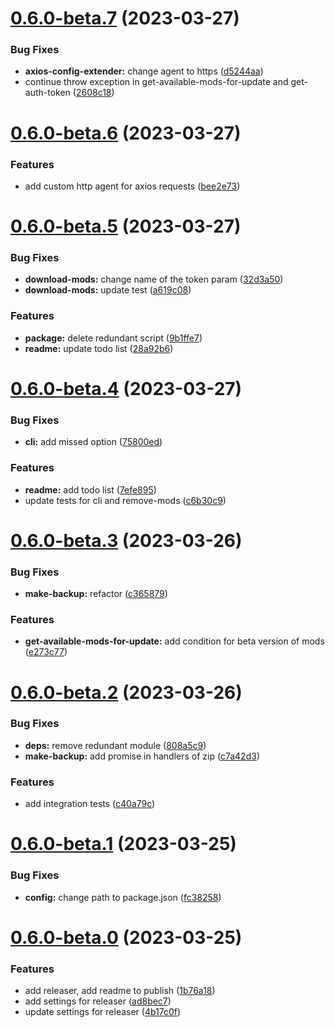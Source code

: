 

# [0.6.0-beta.7](https://github.com/Makvagabo/updatorio/compare/v0.6.0-beta.6...v0.6.0-beta.7) (2023-03-27)


### Bug Fixes

* **axios-config-extender:** change agent to https ([d5244aa](https://github.com/Makvagabo/updatorio/commit/d5244aa5f086932202128bfb98eed1ee69361c54))
* continue throw exception in get-available-mods-for-update and get-auth-token ([2608c18](https://github.com/Makvagabo/updatorio/commit/2608c18bf06f6db8e430b33d43505b92853e5bc0))

# [0.6.0-beta.6](https://github.com/Makvagabo/updatorio/compare/v0.6.0-beta.5...v0.6.0-beta.6) (2023-03-27)


### Features

* add custom http agent for axios requests ([bee2e73](https://github.com/Makvagabo/updatorio/commit/bee2e7394bec48b112f26a1d087032a384547109))

# [0.6.0-beta.5](https://github.com/Makvagabo/updatorio/compare/v0.6.0-beta.4...v0.6.0-beta.5) (2023-03-27)


### Bug Fixes

* **download-mods:** change name of the token param ([32d3a50](https://github.com/Makvagabo/updatorio/commit/32d3a504c257b51fb5401c4c17d9be9f51d952f0))
* **download-mods:** update test ([a619c08](https://github.com/Makvagabo/updatorio/commit/a619c0895655dd0c2835835359109eddb1bc9d0c))


### Features

* **package:** delete redundant script ([9b1ffe7](https://github.com/Makvagabo/updatorio/commit/9b1ffe791f428363d2a76eba81a55d1a9f8be838))
* **readme:** update todo list ([28a92b6](https://github.com/Makvagabo/updatorio/commit/28a92b6b1c6354e303019403b1d6b75902952dd9))

# [0.6.0-beta.4](https://github.com/Makvagabo/updatorio/compare/v0.6.0-beta.3...v0.6.0-beta.4) (2023-03-27)


### Bug Fixes

* **cli:** add missed option ([75800ed](https://github.com/Makvagabo/updatorio/commit/75800ed2fac7285eb66e189f0d1ce70ee805e6d9))


### Features

* **readme:** add todo list ([7efe895](https://github.com/Makvagabo/updatorio/commit/7efe895c6506fa38cf3f6de2cbdf70bf4552dcc1))
* update tests for cli and remove-mods ([c6b30c9](https://github.com/Makvagabo/updatorio/commit/c6b30c946e77748c4f6391de65eba00e213a1aca))

# [0.6.0-beta.3](https://github.com/Makvagabo/updatorio/compare/v0.6.0-beta.2...v0.6.0-beta.3) (2023-03-26)


### Bug Fixes

* **make-backup:** refactor ([c365879](https://github.com/Makvagabo/updatorio/commit/c3658791022d914041bb00b344bfb047fb55ddfa))


### Features

* **get-available-mods-for-update:** add condition for beta version of mods ([e273c77](https://github.com/Makvagabo/updatorio/commit/e273c77b935abbb1f63770553045bb56b6416649))

# [0.6.0-beta.2](https://github.com/Makvagabo/updatorio/compare/v0.6.0-beta.1...v0.6.0-beta.2) (2023-03-26)


### Bug Fixes

* **deps:** remove redundant module ([808a5c9](https://github.com/Makvagabo/updatorio/commit/808a5c90a05652006e878de9dc39d51e134ccf4c))
* **make-backup:** add promise in handlers of zip ([c7a42d3](https://github.com/Makvagabo/updatorio/commit/c7a42d31e6c0b1f8c2665370d14dceaab0a00406))


### Features

* add integration tests ([c40a79c](https://github.com/Makvagabo/updatorio/commit/c40a79c536e8983d7609002406fb72cf5247476c))

# [0.6.0-beta.1](https://github.com/Makvagabo/updatorio/compare/v0.6.0-beta.0...v0.6.0-beta.1) (2023-03-25)


### Bug Fixes

* **config:** change path to package.json ([fc38258](https://github.com/Makvagabo/updatorio/commit/fc38258866bc35a47a0e8fc02f76971f2e6f0c32))

# [0.6.0-beta.0](https://github.com/Makvagabo/updatorio/compare/v0.5.0...v0.6.0-beta.0) (2023-03-25)


### Features

* add releaser, add readme to publish ([1b76a18](https://github.com/Makvagabo/updatorio/commit/1b76a1832aa5d364468472506f9c186875ed221e))
* add settings for releaser ([ad8bec7](https://github.com/Makvagabo/updatorio/commit/ad8bec7f6e41da7e44ccc0288415793ccde425c0))
* update settings for releaser ([4b17c0f](https://github.com/Makvagabo/updatorio/commit/4b17c0f90d16e9365ccad99658f6108e480896c2))